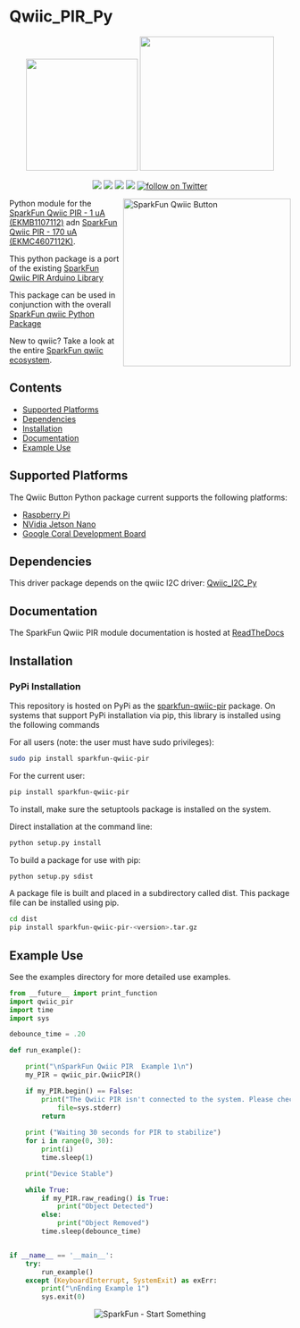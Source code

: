 Qwiic_PIR_Py
===============

<p align="center">
   <img src="https://cdn.sparkfun.com/assets/custom_pages/2/7/2/qwiic-logo-registered.jpg"  width=200>  
   <img src="https://www.python.org/static/community_logos/python-logo-master-v3-TM.png"  width=240>   
</p>
<p align="center">
	<a href="https://pypi.org/project/sparkfun-qwiic-pir/" alt="Package">
		<img src="https://img.shields.io/pypi/pyversions/sparkfun-qwiic-pir.svg" /></a>
	<a href="https://github.com/sparkfun/Qwiic_PIR_Py/issues" alt="Issues">
		<img src="https://img.shields.io/github/issues/sparkfun/Qwiic_PIR_Py.svg" /></a>
	<a href="https://qwiic-pir-py.readthedocs.io/en/main/?" alt="Documentation">
		<img src="https://readthedocs.org/projects/qwiic-pir-py/badge/?version=main&style=flat" /></a>
	<a href="https://github.com/sparkfun/Qwiic_PIR_Py/blob/master/LICENSE" alt="License">
		<img src="https://img.shields.io/badge/license-MIT-blue.svg" /></a>
	<a href="https://twitter.com/intent/follow?screen_name=sparkfun">
        	<img src="https://img.shields.io/twitter/follow/sparkfun.svg?style=social&logo=twitter"
           	 alt="follow on Twitter"></a>

</p>

<img src="https://cdn.sparkfun.com/assets/parts/1/6/4/0/7/17375-SparkFun_Qwiic_PIR_-_1uA__EKMB1107112_-01.jpg"  align="right" width=300 alt="SparkFun Qwiic Button">

Python module for the [SparkFun Qwiic PIR - 1 uA (EKMB1107112)](https://www.sparkfun.com/products/17375) adn [SparkFun Qwiic PIR - 170 uA (EKMC4607112K)](https://www.sparkfun.com/products/17374).

This python package is a port of the existing [SparkFun Qwiic PIR Arduino Library](https://github.com/sparkfun/SparkFun_Qwiic_PIR_Arduino_Library)

This package can be used in conjunction with the overall [SparkFun qwiic Python Package](https://github.com/sparkfun/Qwiic_Py)

New to qwiic? Take a look at the entire [SparkFun qwiic ecosystem](https://www.sparkfun.com/qwiic).

## Contents

* [Supported Platforms](#supported-platforms)
* [Dependencies](#dependencies)
* [Installation](#installation)
* [Documentation](#documentation)
* [Example Use](#example-use)

Supported Platforms
--------------------
The Qwiic Button Python package current supports the following platforms:
* [Raspberry Pi](https://www.sparkfun.com/search/results?term=raspberry+pi)
* [NVidia Jetson Nano](https://www.sparkfun.com/products/15297)
* [Google Coral Development Board](https://www.sparkfun.com/products/15318)

Dependencies
--------------
This driver package depends on the qwiic I2C driver:
[Qwiic_I2C_Py](https://github.com/sparkfun/Qwiic_I2C_Py)

Documentation
-------------
The SparkFun Qwiic PIR module documentation is hosted at [ReadTheDocs](https://qwiic-pir-py.readthedocs.io/en/main/?)

Installation
---------------
### PyPi Installation

This repository is hosted on PyPi as the [sparkfun-qwiic-pir](https://pypi.org/project/sparkfun-qwiic-pir/) package. On systems that support PyPi installation via pip, this library is installed using the following commands

For all users (note: the user must have sudo privileges):
```sh
sudo pip install sparkfun-qwiic-pir
```
For the current user:

```sh
pip install sparkfun-qwiic-pir
```
To install, make sure the setuptools package is installed on the system.

Direct installation at the command line:
```sh
python setup.py install
```

To build a package for use with pip:
```sh
python setup.py sdist
 ```
A package file is built and placed in a subdirectory called dist. This package file can be installed using pip.
```sh
cd dist
pip install sparkfun-qwiic-pir-<version>.tar.gz
```

Example Use
 -------------
See the examples directory for more detailed use examples.

```python
from __future__ import print_function
import qwiic_pir
import time
import sys

debounce_time = .20

def run_example():

	print("\nSparkFun Qwiic PIR  Example 1\n")
	my_PIR = qwiic_pir.QwiicPIR()

	if my_PIR.begin() == False:
		print("The Qwiic PIR isn't connected to the system. Please check your connection", \
			file=sys.stderr)
		return
		
	print ("Waiting 30 seconds for PIR to stabilize")
	for i in range(0, 30):
		print(i)
		time.sleep(1)

	print("Device Stable")

	while True:
		if my_PIR.raw_reading() is True:
			print("Object Detected")
		else:
			print("Object Removed")
		time.sleep(debounce_time)


if __name__ == '__main__':
	try:
		run_example()
	except (KeyboardInterrupt, SystemExit) as exErr:
		print("\nEnding Example 1")
		sys.exit(0)


```
<p align="center">
<img src="https://cdn.sparkfun.com/assets/custom_pages/3/3/4/dark-logo-red-flame.png" alt="SparkFun - Start Something">
</p>
